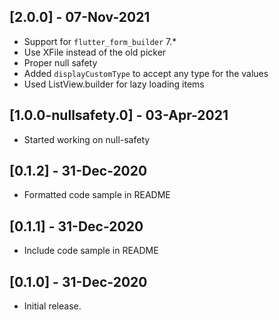 ## [2.0.0] - 07-Nov-2021
* Support for `flutter_form_builder` 7.*
* Use XFile instead of the old picker
* Proper null safety
* Added `displayCustomType` to accept any type for the values
* Used ListView.builder for lazy loading items

## [1.0.0-nullsafety.0] - 03-Apr-2021
* Started working on null-safety

## [0.1.2] - 31-Dec-2020
* Formatted code sample in README

## [0.1.1] - 31-Dec-2020
* Include code sample in README

## [0.1.0] - 31-Dec-2020
* Initial release.
